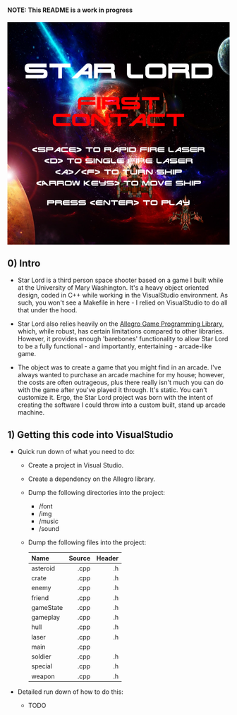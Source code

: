 <head>
	<link rel="stylesheet" type="text/css" href="./util/mdstyle.css">
</head>

<h4>NOTE: This README is a work in progress<h4>

<img src="./img/titleScreen.PNG" title="Title Screen" alt="Star Lord Title Screen" align="middle" />

<h2>0) Intro</h2>

+ Star Lord is a third person space shooter based on a game I built while at the University of Mary Washington. It's a heavy object oriented design, coded in C++ while working in the VisualStudio environment. As such, you won't see a Makefile in here - I relied on VisualStudio to do all that under the hood. 

+ Star Lord also relies heavily on the <a href="liballeg.org">Allegro Game Programming Library</a>, which, while robust, has certain limitations compared to other libraries. However, it provides enough 'barebones' functionality to allow Star Lord to be a fully functional - and importantly, entertaining - arcade-like game.

+ The object was to create a game that you might find in an arcade. I've always wanted to purchase an arcade machine for my house; however, the costs are often outrageous, plus there really isn't much you can do with the game after you've played it through. It's static. You can't customize it. Ergo, the Star Lord project was born with the intent of creating the software I could throw into a custom built, stand up arcade machine. 

<h2>1) Getting this code into VisualStudio</h2>

+ Quick run down of what you need to do:

	+ Create a project in Visual Studio. 

	+ Create a dependency on the Allegro library. 

	+ Dump the following directories into the project:

		+ /font
		+ /img
		+ /music
		+ /sound

	+ Dump the following files into the project:

		Name | Source | Header
		--- | ---: | ---:
		asteroid | .cpp | .h
		crate | .cpp  | .h
		enemy | .cpp | .h
		friend | .cpp | .h
		gameState | .cpp | .h
		gameplay | .cpp | .h
		hull | .cpp | .h
		laser | .cpp | .h
		main | .cpp | 
		soldier | .cpp | .h
		special | .cpp | .h
		weapon | .cpp | .h

+ Detailed run down of how to do this:

	+ TODO 

